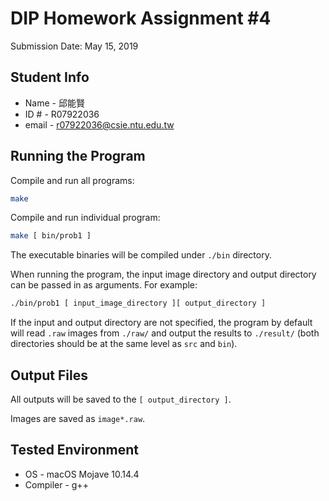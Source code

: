 # DIP Homework Assignment #4

Submission Date: May 15, 2019

## Student Info

- Name - 邱能賢
- ID # - R07922036
- email - r07922036@csie.ntu.edu.tw

## Running the Program

Compile and run all programs:

```bash
make
```

Compile and run individual program:

```bash
make [ bin/prob1 ]
```

The executable binaries will be compiled under `./bin` directory.

When running the program, the input image directory and output directory can be passed in as arguments.
For example:

```bash
./bin/prob1 [ input_image_directory ][ output_directory ]
```

If the input and output directory are not specified, the program by default will read `.raw` images from `./raw/` and output the results to `./result/`
(both directories should be at the same level as `src` and `bin`).

## Output Files

All outputs will be saved to the `[ output_directory ]`.

Images are saved as `image*.raw`.

## Tested Environment

- OS - macOS Mojave 10.14.4
- Compiler - g++
